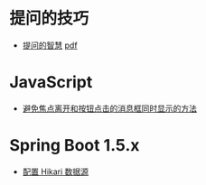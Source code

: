 

# 提问的技巧

- [提问的智慧](https://github.com/ryanhanwu/How-To-Ask-Questions-The-Smart-Way/blob/master/README-zh_CN.md) [pdf](/pdf/20200603-提问的智慧.pdf)

# JavaScript

- [避免焦点离开和按钮点击的消息框同时显示的方法](/note/JavaScript-避免焦点离开和按钮点击的消息框同时显示的方法.pdf)

# Spring Boot 1.5.x

- [配置 Hikari 数据源](/note/SpringBoot1-配置Hikari数据源.pdf)